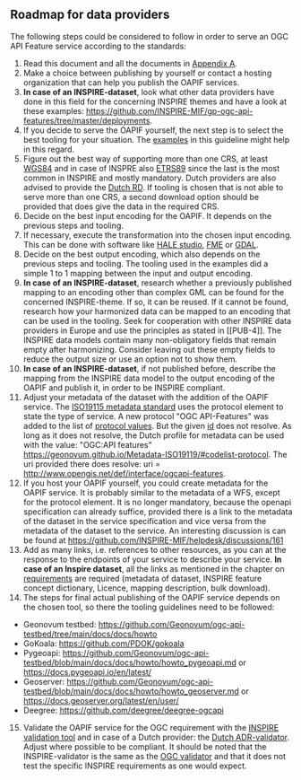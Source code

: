 ## Roadmap for data providers

The following steps could be considered to follow in order to serve an OGC API Feature service according to the standards:

1. Read this document and all the documents in [Appendix A](https://geonovum.github.io/ogc-api-features-guideline/#references).
2. Make a choice between publishing by yourself or contact a hosting organization that can help you publish the OAPIF services.
3. **In case of an INSPIRE-dataset**, look what other data providers have done in this field for the concerning INSPIRE themes and have a look at these examples: https://github.com/INSPIRE-MIF/gp-ogc-api-features/tree/master/deployments.
4. If you decide to serve the OAPIF yourself, the next step is to select the best tooling for your situation. The [examples](#H04) in this guideline might help in this regard.
5. Figure out the best way of supporting more than one CRS, at least [WGS84](https://epsg.io/4326) and in case of INSPRE also [ETRS89](https://epsg.io/4258) since the last is the most common in INSPIRE and mostly mandatory. 
Dutch providers are also advised to provide the [Dutch RD](https://www.opengis.net/def/crs/EPSG/0/28992).
If tooling is chosen that is not able to serve more than one CRS, a second download option should be provided that does give the data in the required CRS.
6. Decide on the best input encoding for the OAPIF. It depends on the previous steps and tooling.
7. If necessary, execute the transformation into the chosen input encoding. This can be done with software like [HALE studio](https://wetransform.to/halestudio/), [FME](https://www.safe.com/) or [GDAL](https://gdal.org/index.html). 
8. Decide on the best output encoding, which also depends on the previous steps and tooling. The tooling used in the examples did a simple 1 to 1 mapping between the input and output encoding. 
9. **In case of an INSPIRE-dataset**, research whether a previously published mapping to an encoding other than complex GML can be found for the concerned INSPIRE-theme. If so, it can be reused.
If it cannot be found, research how your harmonized data can be mapped to an encoding that can be used in the tooling.
Seek for cooperation with other INSPIRE data providers in Europe and use the principles as stated in [[PUB-4]].
The INSPIRE data models contain many non-obligatory fields that remain empty after harmonizing. Consider leaving out these empty fields to reduce the output size or use an option not to show them.
10. **In case of an INSPIRE-dataset**, if not published before, describe the mapping from the INSPIRE data model to the output encoding of the OAPIF and publish it, in order to be INSPIRE compliant.
11. Adjust your metadata of the dataset with the addition of the OAPIF service. The [ISO19115 metadata standard](https://docs.geostandaarden.nl/md/mdprofiel-iso19115/#protocol) uses the protocol element to state the type of service. 
A new protocol "OGC API-Features" was added to the list of [protocol values](https://inspire.ec.europa.eu/metadata-codelist/ProtocolValue:1). But the given [id](http://www.opengis.net/def/docs/17-069r3) does not resolve.
As long as it does not resolve, the Dutch profile for metadata can be used with the value: "OGC:API features" https://geonovum.github.io/Metadata-ISO19119/#codelist-protocol.
The uri provided there does resolve: uri = http://www.opengis.net/def/interface/ogcapi-features.
12. If you host your OAPIF yourself, you could create metadata for the OAPIF service. It is probably similar to the metadata of a WFS, except for the protocol element. 
It is no longer mandatory, because the openapi specification can already suffice, provided there is a link to the metadata of the dataset in the service specification and vice versa from the metadata of the dataset to the service. 
An interesting discussion is can be found at https://github.com/INSPIRE-MIF/helpdesk/discussions/161
13. Add as many links, i.e. references to other resources, as you can at the response to the endpoints of your service to describe your service. **In case of an Inspire dataset**, all the links as mentioned in the chapter on [requirements](#H03) are required (metadata of dataset, INSPIRE feature concept dictionary, Licence, mapping description, bulk download).
14. The steps for final actual publishing of the OAPIF service depends on the chosen tool, so there the tooling guidelines need to be followed:  
  - Geonovum testbed: https://github.com/Geonovum/ogc-api-testbed/tree/main/docs/docs/howto  
  - GoKoala: https://github.com/PDOK/gokoala   
  - Pygeoapi: https://github.com/Geonovum/ogc-api-testbed/blob/main/docs/docs/howto/howto_pygeoapi.md or https://docs.pygeoapi.io/en/latest/  
  - Geoserver: https://github.com/Geonovum/ogc-api-testbed/blob/main/docs/docs/howto/howto_geoserver.md or https://docs.geoserver.org/latest/en/user/  
  - Deegree: https://github.com/deegree/deegree-ogcapi  
15. Validate the OAPIF service for the OGC requirement with the [INSPIRE validation tool](https://inspire.ec.europa.eu/validator/home/index.html) and in case of a Dutch provider: the [Dutch ADR-validator](https://gitlab.com/commonground/don/adr-validator/-/blob/main/README.md?ref_type=heads).   
Adjust where possible to be compliant.
It should be noted that the INSPIRE-validator is the same as the [OGC validator](https://cite.opengeospatial.org/teamengine/about/ogcapi-features-1.0/1.0/site/) and that it does not test the specific INSPIRE requirements as one would expect.





